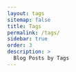 ```yaml
---
layout: tags
sitemap: false
title: Tags
permalink: /tags/
sidebar: true
order: 3
description: >
  Blog Posts by Tags
---
```

